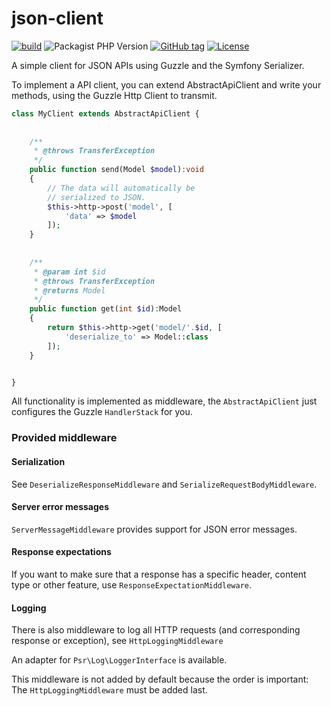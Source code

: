 # json-client

[![build](https://github.com/timostamm/json-client/workflows/CI/badge.svg)](https://github.com/timostamm/json-client/actions?query=workflow:"CI")
![Packagist PHP Version](https://img.shields.io/packagist/dependency-v/timostamm/json-client/php)
[![GitHub tag](https://img.shields.io/github/tag/timostamm/json-client?include_prereleases=&sort=semver&color=blue)](https://github.com/timostamm/json-client/releases/)
[![License](https://img.shields.io/badge/License-MIT-blue)](#license)

A simple client for JSON APIs using Guzzle and the Symfony 
Serializer.

To implement a API client, you can extend AbstractApiClient 
and write your methods, using the Guzzle Http Client to transmit.


```PHP
class MyClient extends AbstractApiClient {
    
    
    /**
     * @throws TransferException
     */
    public function send(Model $model):void
    {
        // The data will automatically be 
        // serialized to JSON. 
        $this->http->post('model', [
            'data' => $model
        ]);
    }
    
    
    /**
     * @param int $id
     * @throws TransferException
     * @returns Model 
     */
    public function get(int $id):Model
    {
        return $this->http->get('model/'.$id, [
            'deserialize_to' => Model::class
        ]);
    }


}
```

All functionality is implemented as middleware, the 
`AbstractApiClient` just configures the Guzzle `HandlerStack` for you. 



### Provided middleware 


#### Serialization

See `DeserializeResponseMiddleware` and `SerializeRequestBodyMiddleware`.


#### Server error messages

`ServerMessageMiddleware` provides support for JSON error messages. 


#### Response expectations

If you want to make sure that a response has a specific header, content 
type or other feature, use `ResponseExpectationMiddleware`. 


#### Logging

There is also middleware to log all HTTP requests (and corresponding 
response or exception), see `HttpLoggingMiddleware` 

An adapter for `Psr\Log\LoggerInterface` is available.

This middleware is not added by default because the order is 
important: The `HttpLoggingMiddleware` must be added last.
